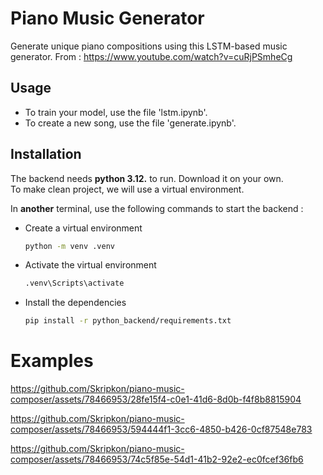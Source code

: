 # Piano Music Generator

Generate unique piano compositions using this LSTM-based music generator.
From : https://www.youtube.com/watch?v=cuRjPSmheCg

## Usage
- To train your model, use the file 'lstm.ipynb'.
- To create a new song, use the file 'generate.ipynb'.

## Installation
The backend needs **python 3.12.** to run. Download it on your own. \
To make clean project, we will use a virtual environment.

In **another** terminal, use the following commands to start the backend :

- Create a virtual environment
    ```bash
    python -m venv .venv
    ```
- Activate the virtual environment
    ```bash
    .venv\Scripts\activate
    ```
- Install the dependencies
    ```bash
    pip install -r python_backend/requirements.txt
    ```

# Examples 

https://github.com/Skripkon/piano-music-composer/assets/78466953/28fe15f4-c0e1-41d6-8d0b-f4f8b8815904

https://github.com/Skripkon/piano-music-composer/assets/78466953/594444f1-3cc6-4850-b426-0cf87548e783

https://github.com/Skripkon/piano-music-composer/assets/78466953/74c5f85e-54d1-41b2-92e2-ec0fcef36fb6


